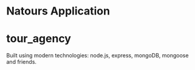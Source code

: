 # Natours Application
# tour_agency

Built using modern technologies: node.js, express, mongoDB, mongoose and friends.